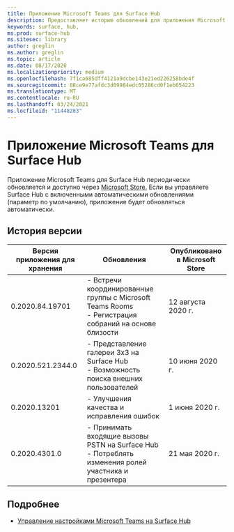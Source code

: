```yaml
---
title: Приложение Microsoft Teams для Surface Hub
description: Предоставляет историю обновлений для приложения Microsoft Teams для Surface Hub
keywords: surface, hub,
ms.prod: surface-hub
ms.sitesec: library
author: greglin
ms.author: greglin
ms.topic: article
ms.date: 08/17/2020
ms.localizationpriority: medium
ms.openlocfilehash: 7f1ca685dff4121a9dcbe143e21ed226258bde4f
ms.sourcegitcommit: 88ce9e77afdc3d09984edc05286cd0f1eb054223
ms.translationtype: MT
ms.contentlocale: ru-RU
ms.lasthandoff: 03/24/2021
ms.locfileid: "11448283"
---
```

# <a name="microsoft-teams-app-for-surface-hub"></a>Приложение Microsoft Teams для Surface Hub 

Приложение Microsoft Teams для Surface Hub периодически обновляется и доступно через [Microsoft Store.](https://www.microsoft.com/store/apps/windows) Если вы управляете Surface Hub с включенными автоматическими обновлениями (параметр по умолчанию), приложение будет обновляться автоматически.
 

## <a name="version-history"></a>История версии
| Версия приложения для хранения | Обновления                                                                                         | Опубликовано в Microsoft Store |
| --------------------- | --------------------------------------------------------------------------------------------------- | -------------------------------- |
| 0.2020.84.19701       | - Встречи координированные группы с Microsoft Teams Rooms <br> - Регистрация собраний на основе близости                            | 12 августа 2020 г.<br>            |
| 0.2020.521.2344.0     | - Представление галереи 3x3 на Surface Hub<br>- Возможность поиска внешних пользователей                         | 10 июня 2020 г.<br>            |
| 0.2020.13201          | - Улучшения качества и исправления ошибок                                                                | 1 июня 2020 г.<br>          |
| 0.2020.4301.0         | - Принимать входящие вызовы PSTN на Surface Hub<br>- Потреблять изменения ролей участника и презентера            | 21 мая 2020 г.                     |

## <a name="learn-more"></a>Подробнее

- [Управление настройками Microsoft Teams на Surface Hub](https://docs.microsoft.com/microsoftteams/rooms/surface-hub-manage-config)
